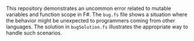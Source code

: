 This repository demonstrates an uncommon error related to mutable variables and function scope in F#.  The `bug.fs` file shows a situation where the behavior might be unexpected to programmers coming from other languages. The solution in `bugSolution.fs` illustrates the appropriate way to handle such scenarios.
